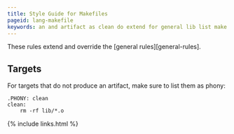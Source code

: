 ```yaml
---
title: Style Guide for Makefiles
pageid: lang-makefile
keywords: an and artifact as clean do extend for general lib list make not o override phony produce rf rm rules sure targets that the them these to
---
```


These rules extend and override the [general rules][general-rules].


Targets
-------

For targets that do not produce an artifact, make sure to list them as phony:

    .PHONY: clean
    clean:
        rm -rf lib/*.o


{% include links.html %}
